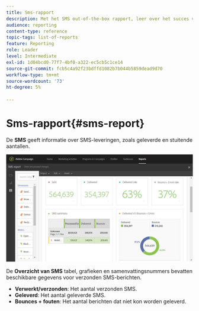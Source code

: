 ```yaml
---
title: Sms-rapport
description: Met het SMS out-of-the-box rapport, leer over het succes van uw levering van SMS.
audience: reporting
content-type: reference
topic-tags: list-of-reports
feature: Reporting
role: Leader
level: Intermediate
exl-id: 1d04bcd0-77f7-4bf0-a322-ec5cb5c1ce14
source-git-commit: fcb5c4a92f23bdffd1082b7b044b5859dead9d70
workflow-type: tm+mt
source-wordcount: '73'
ht-degree: 5%

---
```


# Sms-rapport{#sms-report}

De **SMS** geeft informatie over SMS-leveringen, zoals geleverde en stuitende aantallen.

![](assets/dynamic_report_sms.png)

De **Overzicht van SMS** tabel, grafieken en samenvattingsnummers bevatten beschikbare gegevens voor verzonden SMS-berichten.

* **Verwerkt/verzonden**: Het aantal verzonden SMS.
* **Geleverd**: Het aantal geleverde SMS.
* **Bounces + fouten**: Het aantal berichten dat niet kon worden geleverd.
